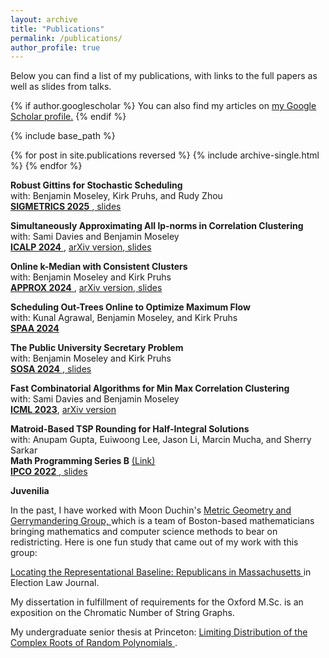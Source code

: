 ```yaml
---
layout: archive
title: "Publications"
permalink: /publications/
author_profile: true
---
```


Below you can find a list of my publications, with links to the full papers as well as slides from talks.   

{% if author.googlescholar %}
  You can also find my articles on <u><a href="{{author.googlescholar}}">my Google Scholar profile</a>.</u>
{% endif %}

{% include base_path %}

{% for post in site.publications reversed %}
  {% include archive-single.html %}
{% endfor %}

**Robust Gittins for Stochastic Scheduling**  
with: Benjamin Moseley, Kirk Pruhs, and Rudy Zhou  
<a href="{{ hanewman.github.io }}/_pages/gittins.pdf"> **SIGMETRICS 2025** </a>,<a href="{{ hanewman.github.io }}/_pages/SIGMETRICS2025.pdf"> slides </a>    

**Simultaneously Approximating All lp-norms in Correlation Clustering**  
with: Sami Davies and Benjamin Moseley  
<a href="https://drops.dagstuhl.de/storage/00lipics/lipics-vol297-icalp2024/LIPIcs.ICALP.2024.52/LIPIcs.ICALP.2024.52.pdf"> **ICALP 2024** </a>, <a href="https://arxiv.org/pdf/2308.01534"> arXiv version</a>,<a href="{{ hanewman.github.io }}/_pages/icalp24slides.pdf"> slides </a>  


 **Online k-Median with Consistent Clusters**  
  with: Benjamin Moseley and Kirk Pruhs  
   <a href="https://drops.dagstuhl.de/storage/00lipics/lipics-vol317-approx-random2024/LIPIcs.APPROX-RANDOM.2024.20/LIPIcs.APPROX-RANDOM.2024.20.pdf"> **APPROX 2024** </a>,  <a href="https://arxiv.org/abs/2303.15379"> arXiv version</a>,<a href="{{ hanewman.github.io }}/_pages/approx24slides.pdf"> slides </a>  

   
**Scheduling Out-Trees Online to Optimize Maximum Flow**  
with: Kunal Agrawal, Benjamin Moseley, and Kirk Pruhs  
<a href="https://dl.acm.org/doi/10.1145/3626183.3659955"> **SPAA 2024** </a>  

 **The Public University Secretary Problem**  
with: Benjamin Moseley and Kirk Pruhs  
<a href="https://epubs.siam.org/doi/10.1137/1.9781611977936"> **SOSA 2024** </a>,<a href="{{ hanewman.github.io }}/_pages/sosa24slides.pdf"> slides </a>  
  

**Fast Combinatorial Algorithms for Min Max Correlation Clustering**  
  with: Sami Davies and Benjamin Moseley  
 <a href="https://openreview.net/pdf?id=OUjObDqOM2"> **ICML 2023**</a>, <a href="https://arxiv.org/abs/2301.13079"> arXiv version</a>    

**Matroid-Based TSP Rounding for Half-Integral Solutions**  
  with: Anupam Gupta, Euiwoong Lee, Jason Li, Marcin Mucha, and Sherry Sarkar  
  **Math Programming Series B** <a href="https://link.springer.com/article/10.1007/s10107-024-02065-4"> (Link) </a>  
 <a href="https://link.springer.com/chapter/10.1007/978-3-031-06901-7_23"> **IPCO 2022** </a>,<a href="{{ hanewman.github.io }}/_pages/ipcoslides.pptx"> slides </a>  
 

 **Juvenilia**
 
 In the past, I have worked with Moon Duchin's <a href="https://mggg.org/"> Metric Geometry and Gerrymandering Group, </a> which is a team of Boston-based mathematicians bringing mathematics and computer science methods to bear on redistricting. Here is one fun study that came out of my work with this group: 

<a href="{{ hanewman.github.io }}/_pages/elj.pdf">  Locating the Representational Baseline: Republicans in Massachusetts </a> in Election Law Journal.   
 
My dissertation in fulfillment of requirements for the Oxford M.Sc. is an exposition on the Chromatic Number of String Graphs.

My undergraduate senior thesis at Princeton: <a href="http://arks.princeton.edu/ark:/88435/dsp016m311s13g"> Limiting Distribution of the Complex Roots of Random Polynomials  </a>. 
 

